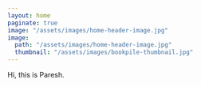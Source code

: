 ```yaml
---
layout: home
paginate: true
image: "/assets/images/home-header-image.jpg"
image: 
  path: "/assets/images/home-header-image.jpg"
  thumbnail: "/assets/images/bookpile-thumbnail.jpg"
---
```


Hi, this is Paresh.
